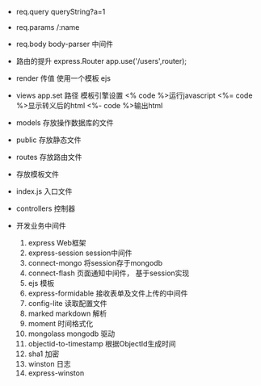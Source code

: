 - req.query  queryString?a=1
- req.params /:name
- req.body body-parser 中间件


- 路由的提升
  express.Router
  app.use('/users',router);

- render 传值
  使用一个模板 ejs


- views
  app.set  路径  模板引擎设置
  <% code %>运行javascript
  <%= code %>显示转义后的html
  <%- code %>输出html

- models 存放操作数据库的文件
- public 存放静态文件
- routes 存放路由文件
- 存放模板文件
- index.js 入口文件
- controllers 控制器



- 开发业务中间件
  1. express Web框架
  2. express-session session中间件
  3. connect-mongo  将session存于mongodb
  4. connect-flash 页面通知中间件， 基于session实现
  5. ejs 模板
  6. express-formidable 接收表单及文件上传的中间件
  7. config-lite 读取配置文件
  8. marked markdown 解析
  9. moment 时间格式化
  10. mongolass mongodb 驱动
  11. objectid-to-timestamp 根据ObjectId生成时间
  12. sha1 加密 
  13. winston 日志
  14. express-winston
